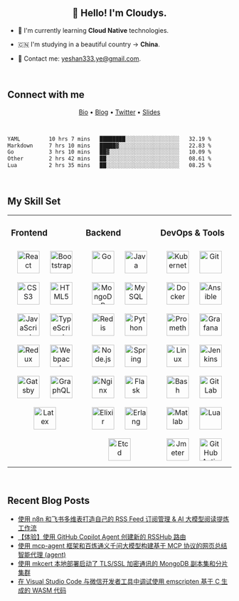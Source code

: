 ## <div align="center">👋 Hello! I'm Cloudys.</div>

<!--COMMENT: README build with：https://profilinator.rishav.dev/ -->

- 🤔 I'm currently learning **Cloud Native** technologies.


- 🇨🇳 I'm studying in a beautiful country -> **China**.


- 📧 Contact me: yeshan333.ye@gmail.com.


<br/>

## Connect with me

<p align="center">
  <a href="https://cloudys-bio.netlify.app/en/" target="_blank">Bio</a> •
  <a href="https://shansan.top" target="_blank">Blog</a> •
  <a href="https://twitter.com/CloudysYe" target="_blank">Twitter</a> •
  <a href="https://slides.shan333.cn" target="_blank">Slides</a>
</p>

<br/>

<!--START_SECTION:waka-->

```txt
YAML         10 hrs 7 mins   ████████░░░░░░░░░░░░░░░░░   32.19 %
Markdown     7 hrs 10 mins   █████▓░░░░░░░░░░░░░░░░░░░   22.83 %
Go           3 hrs 10 mins   ██▓░░░░░░░░░░░░░░░░░░░░░░   10.09 %
Other        2 hrs 42 mins   ██░░░░░░░░░░░░░░░░░░░░░░░   08.61 %
Lua          2 hrs 35 mins   ██░░░░░░░░░░░░░░░░░░░░░░░   08.25 %
```

<!--END_SECTION:waka-->

<br/>

## My Skill Set

<!-- svg found: https://www.svgrepo.com/ -->

<table><tr><td valign="top" width="33%">



### Frontend
<div align="center">
<img style="margin: 10px" src="https://profilinator.rishav.dev/skills-assets/react-original-wordmark.svg" alt="React" height="50" width="50" />
<img style="margin: 10px" src="https://profilinator.rishav.dev/skills-assets/bootstrap-plain.svg" alt="Bootstrap" height="50" width="50" />
<img style="margin: 10px" src="https://profilinator.rishav.dev/skills-assets/css3-original-wordmark.svg" alt="CSS3" height="50" width="50" />
<img style="margin: 10px" src="https://profilinator.rishav.dev/skills-assets/html5-original-wordmark.svg" alt="HTML5" height="50" width="50" />
<img style="margin: 10px" src="https://profilinator.rishav.dev/skills-assets/javascript-original.svg" alt="JavaScript" height="50" width="50" />
<img style="margin: 10px" src="https://profilinator.rishav.dev/skills-assets/typescript-original.svg" alt="TypeScript" height="50" width="50" />
<img style="margin: 10px" src="https://profilinator.rishav.dev/skills-assets/redux-original.svg" alt="Redux" height="50" width="50" />
<img style="margin: 10px" src="https://profilinator.rishav.dev/skills-assets/webpack-original.svg" alt="Webpack" height="50" width="50" />
<img style="margin: 10px" src="https://profilinator.rishav.dev/skills-assets/gatsby.png" alt="Gatsby" height="50" width="50" />
<img style="margin: 10px" src="https://profilinator.rishav.dev/skills-assets/graphql.png" alt="GraphQL" height="50" width="50" />
<img style="margin: 10px" src="https://profilinator.rishav.dev/skills-assets/latex.png" alt="Latex" height="50" width="50" />
</div>

</td><td valign="top" width="33%">



### Backend
<div align="center">
<img style="margin: 10px" src="https://profilinator.rishav.dev/skills-assets/go-original.svg" alt="Go" height="50" width="50" />
<img style="margin: 10px" src="https://profilinator.rishav.dev/skills-assets/java-original-wordmark.svg" alt="Java" height="50" width="50" />
<img style="margin: 10px" src="https://profilinator.rishav.dev/skills-assets/mongodb-original-wordmark.svg" alt="MongoDB" height="50" width="50" />
<img style="margin: 10px" src="https://profilinator.rishav.dev/skills-assets/mysql-original-wordmark.svg" alt="MySQL" height="50" width="50" />
<img style="margin: 10px" src="https://profilinator.rishav.dev/skills-assets/redis-original-wordmark.svg" alt="Redis" height="50" width="50" />
<img style="margin: 10px" src="https://profilinator.rishav.dev/skills-assets/python-original.svg" alt="Python" height="50" width="50" />
<img style="margin: 10px" src="https://profilinator.rishav.dev/skills-assets/nodejs-original-wordmark.svg" alt="Node.js" height="50" width="50" />
<img style="margin: 10px" src="https://profilinator.rishav.dev/skills-assets/springio-icon.svg" alt="Spring" height="50" width="50" />
<img style="margin: 10px" src="https://profilinator.rishav.dev/skills-assets/nginx-original.svg" alt="Nginx" height="50" width="50" />
<img style="margin: 10px" src="https://profilinator.rishav.dev/skills-assets/flask.png" alt="Flask" height="50" width="50" />
<img style="margin: 10px" src="https://www.svgrepo.com/show/376366/elixir.svg" alt="Elixir" height="50" width="50" />
<img style="margin: 10px" src="https://www.svgrepo.com/show/353708/erlang.svg" alt="Erlang" height="50" width="50" />
<img style="margin: 10px" src="https://www.svgrepo.com/show/353714/etcd.svg" alt="Etcd" height="50" width="50" />
</div>
</td><td valign="top" width="33%">



### DevOps & Tools
<div align="center">
<img style="margin: 10px" src="https://profilinator.rishav.dev/skills-assets/kubernetes-icon.svg" alt="Kubernetes" height="50" width="50" />
<img style="margin: 10px" src="https://profilinator.rishav.dev/skills-assets/git-scm-icon.svg" alt="Git" height="50" width="50" />
<img style="margin: 10px" src="https://profilinator.rishav.dev/skills-assets/docker-original-wordmark.svg" alt="Docker" height="50" width="50" />
<img style="margin: 10px" src="https://www.svgrepo.com/show/353399/ansible.svg" alt="Ansible" height="50" width="50" />
<img style="margin: 10px" src="https://www.svgrepo.com/show/354219/prometheus.svg" alt="Promethes" height="50" width="50" />
<img style="margin: 10px" src="https://profilinator.rishav.dev/skills-assets/grafana.png" alt="Grafana" height="50" width="50" />
<img style="margin: 10px" src="https://profilinator.rishav.dev/skills-assets/linux-original.svg" alt="Linux" height="50" width="50" />
<img style="margin: 10px" src="https://profilinator.rishav.dev/skills-assets/jenkins-icon.svg" alt="Jenkins" height="50" width="50" />
<img style="margin: 10px" src="https://www.svgrepo.com/show/353475/bash.svg" alt="Bash" height="50" width="50" />
<img style="margin: 10px" src="https://profilinator.rishav.dev/skills-assets/gitlab.svg" alt="GitLab" height="50" width="50" />
<img style="margin: 10px" src="https://www.svgrepo.com/show/373830/matlab.svg" alt="Matlab" height="50" width="50" />
<img style="margin: 10px" src="https://www.svgrepo.com/show/373817/lua.svg" alt="Lua" height="50" width="50" />
<img style="margin: 10px" src="https://www.svgrepo.com/show/329945/apachejmeter.svg" alt="Jmeter" height="50" width="50" />
<img style="margin: 10px" src="https://www.svgrepo.com/show/361180/github-action.svg" alt="GitHub Actions" height="50" width="50" />
</div>

</td></tr></table>

<br/>

## Recent Blog Posts

<!-- BLOG-POST-LIST:START -->
- [使用 n8n 和飞书多维表打造自己的 RSS Feed 订阅管理 &amp; AI 大模型阅读提炼工作流](https://yeshan333.github.io/2025/07/12/rss-summary-workflow-with-n8n/)
- [【体验】使用 GitHub Copilot Agent 创建新的 RSSHub 路由](https://yeshan333.github.io/2025/04/20/use-github-copilot-to-create-rsshub-route/)
- [使用 mcp-agent 框架和百炼通义千问大模型构建基于 MCP 协议的网页总结智能代理 &lpar;agent&rpar;](https://yeshan333.github.io/2025/03/23/build-agent-with-mcp-agent-and-qwen/)
- [使用 mkcert 本地部署启动了 TLS/SSL 加密通讯的 MongoDB 副本集和分片集群](https://yeshan333.github.io/2025/02/06/mongodb-deployment-with-tls-and-mkcert/)
- [在 Visual Studio Code 与微信开发者工具中调试使用 emscripten 基于 C 生成的 WASM 代码](https://yeshan333.github.io/2025/01/08/debug-emscripten-wasm-in-vscode/)
<!-- BLOG-POST-LIST:END -->
